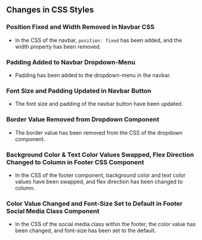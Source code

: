 ## Changes in CSS Styles

### Position Fixed and Width Removed in Navbar CSS

- In the CSS of the navbar, `position: fixed` has been added, and the width property has been removed.

### Padding Added to Navbar Dropdown-Menu

- Padding has been added to the dropdown-menu in the navbar.

### Font Size and Padding Updated in Navbar Button

- The font size and padding of the navbar button have been updated.

### Border Value Removed from Dropdown Component

- The border value has been removed from the CSS of the dropdown component.

### Background Color & Text Color Values Swapped, Flex Direction Changed to Column in Footer CSS Component

- In the CSS of the footer component, background color and text color values have been swapped, and flex direction has been changed to column.

### Color Value Changed and Font-Size Set to Default in Footer Social Media Class Component

- In the CSS of the social media class within the footer, the color value has been changed, and font-size has been set to the default.